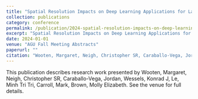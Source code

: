 ```yaml
---
title: "Spatial Resolution Impacts on Deep Learning Applications for Land Cover Mapping"
collection: publications
category: conference
permalink: /publication/2024-spatial-resolution-impacts-on-deep-learning-applications-for-land-cover-mapping
excerpt: "Spatial Resolution Impacts on Deep Learning Applications for Land Cover Mapping by Wooten, Margaret et al."
date: 2024-01-01
venue: "AGU Fall Meeting Abstracts"
paperurl: ""
citation: "Wooten, Margaret, Neigh, Christopher SR, Caraballo-Vega, Jordan, Wessels, Konrad J, Le, Minh Tri Tri, Carroll, Mark, Brown, Molly Elizabeth (2024). "Spatial Resolution Impacts on Deep Learning Applications for Land Cover Mapping." <i>AGU Fall Meeting Abstracts</i>."
---
```


This publication describes research work presented by Wooten, Margaret, Neigh, Christopher SR, Caraballo-Vega, Jordan, Wessels, Konrad J, Le, Minh Tri Tri, Carroll, Mark, Brown, Molly Elizabeth. See the venue for full details.
